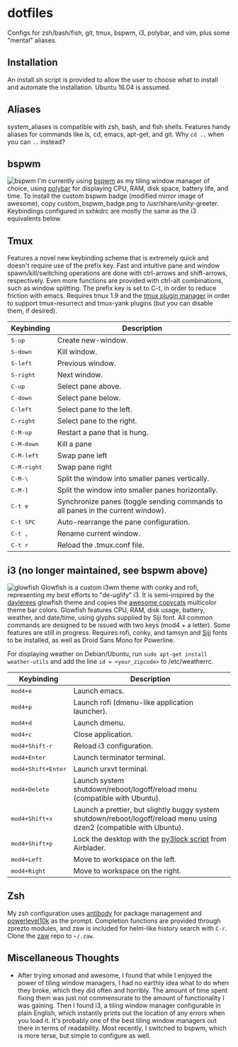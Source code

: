 # dotfiles

Configs for zsh/bash/fish, git, tmux, bspwm, i3, polybar, and vim, plus some "mental" aliases.

## Installation
An install.sh script is provided to allow the user to choose what to install and automate the installation. Ubuntu 16.04 is assumed.

## Aliases
system_aliases is compatible with zsh, bash, and fish shells. Features handy aliases for commands like ls, cd, emacs, apt-get, and git. Why `cd ..` when you can `..` instead?

## bspwm
![bspwm](/../master/screenshots/bspwm.png?raw=true)
I'm currently using [bspwm](https://github.com/baskerville/bspwm) as my tiling window manager of choice, using [polybar](https://github.com/jaagr/polybar) for displaying CPU, RAM, disk space, battery life, and time. To install the custom bspwm badge (modified mirror image of awesome), copy custom_bspwm_badge.png to /usr/share/unity-greeter. Keybindings configured in sxhkdrc are mostly the same as the i3 equivalents below.

## Tmux
Features a novel new keybinding scheme that is extremely quick and doesn't require use of the prefix key. Fast and intuitive pane and window spawn/kill/switching operations are done with ctrl-arrows and shift-arrows, respectively. Even more functions are provided with ctrl-alt combinations, such as window splitting. The prefix key is set to C-t, in order to reduce friction with emacs. Requires tmux 1.9 and the [tmux plugin manager](https://github.com/tmux-plugins/tpm) in order to support tmux-resurrect and tmux-yank plugins (but you can disable them, if desired).

Keybinding            | Description
----------------------|------------------------------------------------------------
<kbd>S-up</kbd>       | Create new-window.
<kbd>S-down</kbd>     | Kill window.
<kbd>S-left</kbd>     | Previous window.
<kbd>S-right</kbd>    | Next window.
<kbd>C-up</kbd>       | Select pane above.
<kbd>C-down</kbd>     | Select pane below.
<kbd>C-left</kbd>     | Select pane to the left.
<kbd>C-right</kbd>    | Select pane to the right.
<kbd>C-M-up</kbd>     | Restart a pane that is hung.
<kbd>C-M-down</kbd>   | Kill a pane
<kbd>C-M-left</kbd>   | Swap pane left
<kbd>C-M-right</kbd>  | Swap pane right
<kbd>C-M-\\</kbd>     | Split the window into smaller panes vertically.
<kbd>C-M-]</kbd>      | Split the window into smaller panes horizontally.
<kbd>C-t e</kbd>      | Synchronize panes (toggle sending commands to all panes in the current window).
<kbd>C-t SPC </kbd>   | Auto-rearrange the pane configuration.
<kbd>C-t ,</kbd>      | Rename current window.
<kbd>C-t r</kbd>      | Reload the .tmux.conf file.


## i3 (no longer maintained, see bspwm above)
![glowfish](/../master/screenshots/glowfish.png?raw=true)
Glowfish is a custom i3wm theme with conky and rofi, representing my best efforts to "de-uglify" i3. It is semi-inspired by the [daylerees](https://github.com/daylerees/colour-schemes) glowfish theme and copies the [awesome copycats](https://github.com/copycat-killer/awesome-copycats) multicolor theme bar colors. Glowfish features CPU, RAM, disk usage, battery, weather, and date/time, using glyphs supplied by Siji font. All common commands are designed to be issued with two keys (mod4 + a letter). Some features are still in progress. Requires rofi, conky, and tamsyn and [Siji](https://github.com/gstk/siji) fonts to be installed, as well as Droid Sans Mono for Powerline.

For displaying weather on Debian/Ubuntu, run `sudo apt-get install weather-utils` and add the line `id = <your_zipcode>` to /etc/weatherrc.

Keybinding            | Description
----------------------|------------------------------------------------------------
<kbd>mod4+e</kbd>     | Launch emacs.
<kbd>mod4+p</kbd>     | Launch rofi (dmenu-like application launcher).
<kbd>mod4+d</kbd>     | Launch dmenu.
<kbd>mod4+c</kbd>     | Close application.
<kbd>mod4+Shift-r</kbd> | Reload i3 configuration.
<kbd>mod4+Enter</kbd> | Launch terminator terminal.
<kbd>mod4+Shift+Enter</kbd>   | Launch urxvt terminal.
<kbd>mod4+Delete</kbd> | Launch system shutdown/reboot/logoff/reload menu (compatible with Ubuntu).
<kbd>mod4+Shift+x</kbd> | Launch a prettier, but slightly buggy system shutdown/reboot/logoff/reload menu using dzen2 (compatible with Ubuntu).
<kbd>mod4+Shift+p</kbd> | Lock the desktop with the [py3lock script](https://gist.github.com/Airblader/3a96a407e16dae155744) from Airblader.
<kbd>mod4+Left</kbd>  | Move to workspace on the left.
<kbd>mod4+Right</kbd> | Move to workspace on the right.

## Zsh
My zsh configuration uses [antibody](https://github.com/getantibody/antibody) for package management and [powerlevel10k](https://github.com/romkatv/powerlevel10k) as the prompt. Completion functions are provided through zprezto modules, and zaw is included for helm-like history search with `C-r`. Clone the [zaw](https://github.com/zsh-users/zaw) repo to `~/.zaw`.

## Miscellaneous Thoughts
* After trying xmonad and awesome, I found that while I enjoyed the power of tiling window managers, I had no earthly idea what to do when they broke, which they did often and horribly. The amount of time spent fixing them was just not commensurate to the amount of functionality I was gaining. Then I found i3, a tiling window manager configurable in plain English, which instantly prints out the location of any errors when you load it. It's probably one of the best tiling window managers out there in terms of readability. Most recently, I switched to bspwm, which is more terse, but simple to configure as well.
